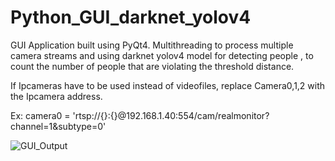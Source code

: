 # Python_GUI_darknet_yolov4
 GUI Application built using PyQt4. Multithreading to process multiple camera streams and using darknet yolov4 model for detecting people , to count the number of people that are violating the threshold distance.
 
 If Ipcameras have to be used instead of videofiles, replace Camera0,1,2 with the Ipcamera address.
 
 Ex: camera0 = 'rtsp://{}:{}@192.168.1.40:554/cam/realmonitor?channel=1&subtype=0'
 
  ![GUI_Output](GUI_OUTPUT.png)
 

 
